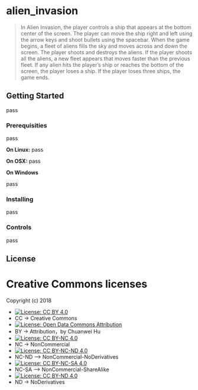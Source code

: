 # alien_invasion

> In Alien Invasion, the player controls a ship that appears at the bottom center of the screen. 
The player can move the ship right and left using the arrow keys and shoot bullets using the spacebar. 
When the game begins, a fleet of aliens fills the sky and moves across and down the screen. 
The player shoots and destroys the aliens. If the player shoots all the aliens, a new fleet appears that moves faster than the previous fleet. 
If any alien hits the player’s ship or reaches the bottom of the screen, the player loses a ship. If the player loses three ships, the game ends.

## Getting Started

pass

### Prerequisities

pass

**On Linux:**
pass

**On OSX:**
pass

**On Windows**

pass

### Installing

pass

### Controls

pass


## License

Creative Commons licenses
=====================

Copyright (c) 2018
- [![License: CC BY 4.0](https://img.shields.io/badge/License-CC%20BY%204.0-lightgrey.svg)](https://creativecommons.org/licenses/by/4.0/)
- CC -> Creative Commons
- [![License: Open Data Commons Attribution](https://img.shields.io/badge/License-ODC_BY-brightgreen.svg)](https://opendatacommons.org/licenses/by/)  
- BY -> Attribution，by Chuanwei Hu
- [![License: CC BY-NC 4.0](https://img.shields.io/badge/License-CC%20BY--NC%204.0-lightgrey.svg)](https://creativecommons.org/licenses/by-nc/4.0/)
- NC -> NonCommercial
- [![License: CC BY-NC-ND 4.0](https://img.shields.io/badge/License-CC%20BY--NC--ND%204.0-lightgrey.svg)](https://creativecommons.org/licenses/by-nc-nd/4.0/)
- NC-ND –> NonCommercial-NoDerivatives
- [![License: CC BY-NC-SA 4.0](https://img.shields.io/badge/License-CC%20BY--NC--SA%204.0-lightgrey.svg)](https://creativecommons.org/licenses/by-nc-sa/4.0/)
- NC-SA –> NonCommercial-ShareAlike
- [![License: CC BY-ND 4.0](https://img.shields.io/badge/License-CC%20BY--ND%204.0-lightgrey.svg)](https://creativecommons.org/licenses/by-nd/4.0/)
- ND -> NoDerivatives